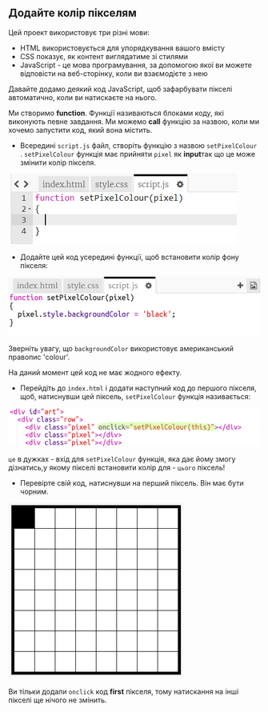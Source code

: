 ## Додайте колір пікселям

Цей проект використовує три різні мови:

+ HTML використовується для упорядкування вашого вмісту
+ CSS показує, як контент виглядатиме зі стилями
+ JavaScript - це мова програмування, за допомогою якої ви можете відповісти на веб-сторінку, коли ви взаємодієте з нею

Давайте додамо деякий код JavaScript, щоб зафарбувати пікселі автоматично, коли ви натискаєте на нього.

Ми створимо **function**. Функції називаються блоками коду, які виконують певне завдання. Ми можемо **call** функцію за назвою, коли ми хочемо запустити код, який вона містить.

+ Всередині `script.js` файл, створіть функцію з назвою `setPixelColour `. `setPixelColour` функція має прийняти `pixel` як **input**так що це може змінити колір пікселя.

![Визначити функцію](images/create-function.png)

+ Додайте цей код усередині функції, щоб встановити колір фону пікселя:

![знімок екрану](images/pixel-art-set-pixel-colour.png)

Зверніть увагу, що `backgroundColor` використовує американський правопис 'colour'.

На даний момент цей код не має жодного ефекту.

+ Перейдіть до `index.html` і додати наступний код до першого пікселя, щоб, натиснувши цей піксель, `setPixelColour` функція називається:

![знімок екрану](images/pixel-art-onclick.png)

` це ` в дужках - вхід для ` setPixelColour ` функція, яка дає йому змогу дізнатись,у якому пікселі встановити колір для - ` цього ` піксель!

+ Перевірте свій код, натиснувши на перший піксель. Він має бути чорним.

![знімок екрану](images/pixel-art-black.png)

Ви тільки додали `onclick` код **first** пікселя, тому натискання на інші пікселі ще нічого не змінить.